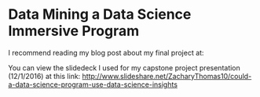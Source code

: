 # Data Mining a Data Science Immersive Program 

I recommend reading my blog post about my final project at: 

You can view the slidedeck I used for my capstone project presentation (12/1/2016) at this link: http://www.slideshare.net/ZacharyThomas10/could-a-data-science-program-use-data-science-insights
